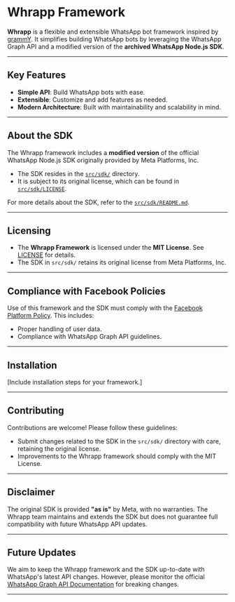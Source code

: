 # Whrapp Framework

**Whrapp** is a flexible and extensible WhatsApp bot framework inspired by [grammY](https://grammy.dev/). It simplifies building WhatsApp bots by leveraging the WhatsApp Graph API and a modified version of the **archived WhatsApp Node.js SDK**.

---

## Key Features

- **Simple API**: Build WhatsApp bots with ease.
- **Extensible**: Customize and add features as needed.
- **Modern Architecture**: Built with maintainability and scalability in mind.

---

## About the SDK

The Whrapp framework includes a **modified version** of the official WhatsApp Node.js SDK originally provided by Meta Platforms, Inc.

- The SDK resides in the [`src/sdk/`](./src/sdk/) directory.
- It is subject to its original license, which can be found in [`src/sdk/LICENSE`](./src/sdk/LICENSE).

For more details about the SDK, refer to the [`src/sdk/README.md`](./src/sdk/README.md).

---

## Licensing

- The **Whrapp Framework** is licensed under the **MIT License**. See [LICENSE](./LICENSE) for details.
- The SDK in `src/sdk/` retains its original license from Meta Platforms, Inc.

---

## Compliance with Facebook Policies

Use of this framework and the SDK must comply with the [Facebook Platform Policy](https://developers.facebook.com/policy/). This includes:

- Proper handling of user data.
- Compliance with WhatsApp Graph API guidelines.

---

## Installation

[Include installation steps for your framework.]

---

## Contributing

Contributions are welcome! Please follow these guidelines:

- Submit changes related to the SDK in the `src/sdk/` directory with care, retaining the original license.
- Improvements to the Whrapp framework should comply with the MIT License.

---

## Disclaimer

The original SDK is provided **"as is"** by Meta, with no warranties. The Whrapp team maintains and extends the SDK but does not guarantee full compatibility with future WhatsApp API updates.

---

## Future Updates

We aim to keep the Whrapp framework and the SDK up-to-date with WhatsApp's latest API changes. However, please monitor the official [WhatsApp Graph API Documentation](https://developers.facebook.com/docs/whatsapp) for breaking changes.

---
